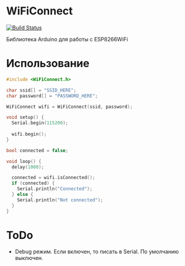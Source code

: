 # WiFiConnect

[![Build Status](https://travis-ci.org/akarduino/WiFiConnect.svg?branch=master)](https://travis-ci.org/akarduino/WiFiConnect)

Библиотека Arduino для работы с ESP8266WiFi

# Использование

```c++
#include <WiFiConnect.h>

char ssid[] = "SSID_HERE";
char password[] = "PASSWORD_HERE";

WiFiConnect wifi = WiFiConnect(ssid, password);

void setup() {
  Serial.begin(115200);
  
  wifi.begin();
}

bool connected = false;

void loop() {
  delay(1000);

  connected = wifi.isConnected();
  if (connected) {
    Serial.println("Connected");
  } else {
    Serial.println("Not connected");
  }
}
```

# ToDo

- Debug режим. Если включен, то писать в Serial. По умолчанию выключен.
